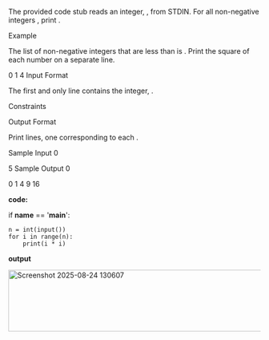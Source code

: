 The provided code stub reads an integer, , from STDIN. For all non-negative integers , print .

Example

The list of non-negative integers that are less than  is . Print the square of each number on a separate line.

0
1
4
Input Format

The first and only line contains the integer, .

Constraints


Output Format

Print  lines, one corresponding to each .

Sample Input 0

5
Sample Output 0

0
1
4
9
16

<b>code:</b>

if __name__ == '__main__':

    n = int(input())
    for i in range(n):
        print(i * i)

<b>output</b>

<img width="617" height="123" alt="Screenshot 2025-08-24 130607" src="https://github.com/user-attachments/assets/0d560bab-9c54-4b6e-8605-0c89dbf48c39" />

